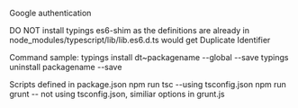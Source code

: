 Google authentication

DO NOT install typings es6-shim as the definitions are already in node_modules/typescript/lib/lib.es6.d.ts
would get Duplicate Identifier


Command sample:
typings install dt~packagename --global --save
typings uninstall packagename --save

Scripts defined in package.json
npm run tsc    --using tsconfig.json
npm run grunt   -- not using tsconfig.json, similiar options in grunt.js